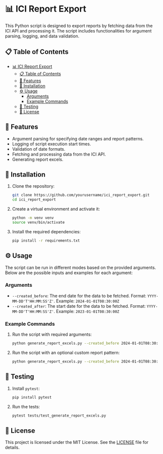# 📊 ICI Report Export

This Python script is designed to export reports by fetching data from the ICI API and processing it. The script includes functionalities for argument parsing, logging, and data validation.

## 📋 Table of Contents
- [📊 ICI Report Export](#-ici-report-export)
  - [📋 Table of Contents](#-table-of-contents)
  - [🚀 Features](#-features)
  - [🔧 Installation](#-installation)
  - [⚙️ Usage](#️-usage)
    - [Arguments](#arguments)
    - [Example Commands](#example-commands)
  - [🧪 Testing](#-testing)
  - [📜 License](#-license)

## 🚀 Features
- Argument parsing for specifying date ranges and report patterns.
- Logging of script execution start times.
- Validation of date formats.
- Fetching and processing data from the ICI API.
- Generating report excels.

## 🔧 Installation
1. Clone the repository:
   ```bash
   git clone https://github.com/yourusername/ici_report_export.git
   cd ici_report_export
   ```

2. Create a virtual environment and activate it:
   ```bash
   python -m venv venv
   source venv/bin/activate
   ```

3. Install the required dependencies:
   ```bash
   pip install -r requirements.txt
   ```

## ⚙️ Usage
The script can be run in different modes based on the provided arguments. Below are the possible inputs and examples for each argument:

### Arguments
- `--created_before`: The end date for the data to be fetched. Format: `YYYY-MM-DD'T'HH:MM:SS'Z'`. Example: `2024-01-01T08:30:00Z`
- `--created_after`: The start date for the data to be fetched. Format: `YYYY-MM-DD'T'HH:MM:SS'Z'`. Example: `2023-01-01T08:30:00Z`

### Example Commands
1. Run the script with required arguments:
   ```bash
   python generate_report_excels.py --created_before 2024-01-01T08:30:00Z --created_after 2023-01-01T08:30:00Z
   ```

2. Run the script with an optional custom report pattern:
   ```bash
   python generate_report_excels.py --created_before 2024-01-01T08:30:00Z --created_after 2023-01-01T08:30:00Z
   ```

## 🧪 Testing
1. Install `pytest`:
   ```bash
   pip install pytest
   ```

2. Run the tests:
   ```bash
   pytest tests/test_generate_report_excels.py
   ```

## 📜 License
This project is licensed under the MIT License. See the [LICENSE](LICENSE) file for details.
